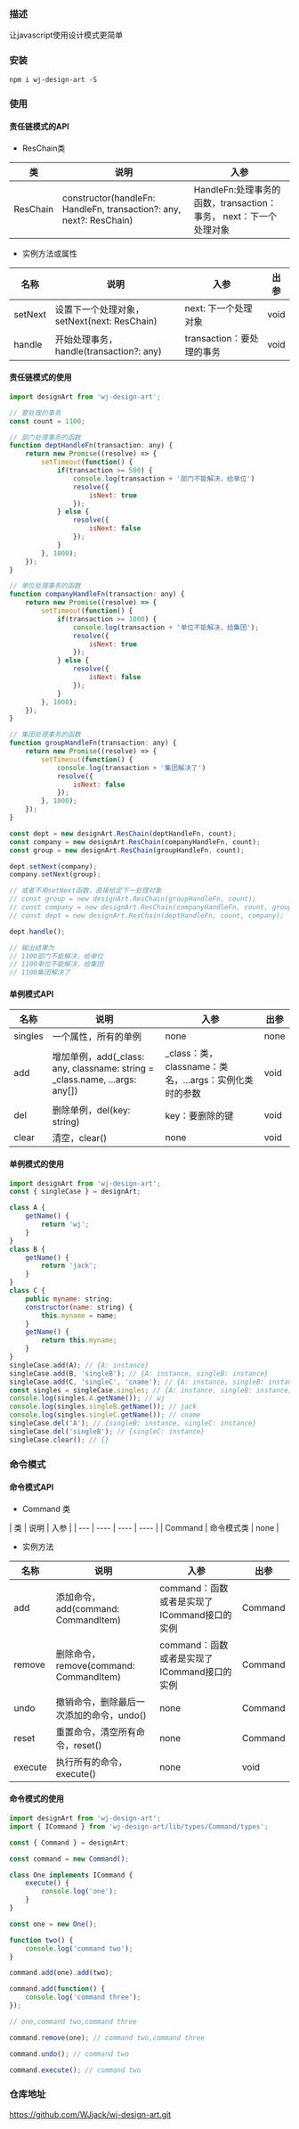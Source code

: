 ### 描述
让javascript使用设计模式更简单

### 安装
`npm i wj-design-art -S`

### 使用

#### 责任链模式的API

- ResChain类

| 类 | 说明 | 入参 |
| ---- | ---- | ---- |
| ResChain | constructor(handleFn: HandleFn, transaction?: any,  next?: ResChain) | HandleFn:处理事务的函数，transaction：事务， next：下一个处理对象 |

- 实例方法或属性

| 名称 | 说明 | 入参 | 出参 |
| ---- | ---- | ---- | ---- |
| setNext | 设置下一个处理对象，setNext(next: ResChain) | next: 下一个处理对象 | void |
| handle | 开始处理事务，handle(transaction?: any) | transaction：要处理的事务 | void |

#### 责任链模式的使用
```javascript
import designArt from 'wj-design-art';

// 要处理的事务
const count = 1100;

// 部门处理事务的函数
function deptHandleFn(transaction: any) {
    return new Promise((resolve) => {
        setTimeout(function() {
            if(transaction >= 500) {
                console.log(transaction + '部门不能解决，给单位')
                resolve({
                    isNext: true
                });
            } else {
                resolve({
                    isNext: false
                });
            }
        }, 1000);
    });
}

// 单位处理事务的函数
function companyHandleFn(transaction: any) {
    return new Promise((resolve) => {
        setTimeout(function() {
            if(transaction >= 1000) {
                console.log(transaction + '单位不能解决，给集团');
                resolve({
                    isNext: true
                });
            } else {
                resolve({
                    isNext: false
                });
            }
        }, 1000);
    });
}

// 集团处理事务的函数
function groupHandleFn(transaction: any) {
    return new Promise((resolve) => {
        setTimeout(function() {
            console.log(transaction + '集团解决了')
            resolve({
                isNext: false
            });
        }, 1000);
    });
}

const dept = new designArt.ResChain(deptHandleFn, count);
const company = new designArt.ResChain(companyHandleFn, count);
const group = new designArt.ResChain(groupHandleFn, count);

dept.setNext(company);
company.setNext(group);

// 或者不用setNext函数，直接给定下一处理对象
// const group = new designArt.ResChain(groupHandleFn, count);
// const company = new designArt.ResChain(companyHandleFn, count, group);
// const dept = new designArt.ResChain(deptHandleFn, count, company);

dept.handle();

// 输出结果为
// 1100部门不能解决，给单位
// 1100单位不能解决，给集团
// 1100集团解决了
```

#### 单例模式API

| 名称 | 说明 | 入参 | 出参 |
| ---- | ---- | ---- | ---- |
| singles | 一个属性，所有的单例 | none | none |
| add | 增加单例，add(_class: any, classname: string = _class.name, ...args: any[]) | _class：类，classname：类名，...args：实例化类时的参数 | void |
| del | 删除单例，del(key: string) | key：要删除的键 | void |
| clear | 清空，clear() | none | void |

#### 单例模式的使用
```javascript
import designArt from 'wj-design-art';
const { singleCase } = designArt;

class A {
    getName() {
        return 'wj';
    }
}
class B {
    getName() {
        return 'jack';
    }
}
class C {
    public myname: string;
    constructor(name: string) {
        this.myname = name;
    }
    getName() {
        return this.myname;
    }
}
singleCase.add(A); // {A: instance}
singleCase.add(B, 'singleB'); // {A: instance, singleB: instance}
singleCase.add(C, 'singleC', 'cname'); // {A: instance, singleB: instance, singleC: instance}
const singles = singleCase.singles; // {A: instance, singleB: instance, singleC: instance}
console.log(singles.A.getName()); // wj
console.log(singles.singleB.getName()); // jack
console.log(singles.singleC.getName()); // cname
singleCase.del('A'); // {singleB: instance, singleC: instance}
singleCase.del('singleB'); // {singleC: instance}
singleCase.clear(); // {}
```

### 命令模式
#### 命令模式API

- Command 类

| 类 | 说明 | 入参 |
| --- | ---- | ---- | ---- |
| Command | 命令模式类 | none |

- 实例方法

| 名称 | 说明 | 入参 | 出参 |
| --- | ---- | ---- | ---- |
| add | 添加命令， add(command: CommandItem) | command：函数或者是实现了ICommand接口的实例 | Command |
| remove | 删除命令，remove(command: CommandItem) | command：函数或者是实现了ICommand接口的实例 | Command |
| undo | 撤销命令，删除最后一次添加的命令，undo() | none | Command |
| reset | 重置命令，清空所有命令，reset() | none | Command |
| execute | 执行所有的命令，execute() | none | void |

#### 命令模式的使用

```javascript
import designArt from 'wj-design-art';
import { ICommand } from 'wj-design-art/lib/types/Command/types';

const { Command } = designArt;

const command = new Command();

class One implements ICommand {
    execute() {
        console.log('one');
    }
}

const one = new One();

function two() {
    console.log('command two');
}

command.add(one).add(two);

command.add(function() {
    console.log('command three');
});

// one,command two,command three

command.remove(one); // command two,command three

command.undo(); // command two

command.execute(); // command two

```

### 仓库地址
<https://github.com/WJjack/wj-design-art.git>
